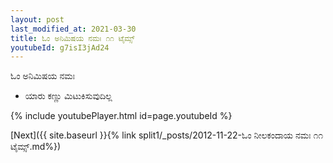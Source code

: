 ```yaml
---
layout: post
last_modified_at: 2021-03-30
title: ಓಂ ಅನಿಮಿಷಯ ನಮಃ ೧೧ ಟೈಮ್ಸ್
youtubeId: g7isI3jAd24
---
```

 
 
 ಓಂ ಅನಿಮಿಷಯ ನಮಃ  
 
 -  ಯಾರು ಕಣ್ಣು ಮಿಟುಕಿಸುವುದಿಲ್ಲ 
 
  
 
  
 
 
 
 
 
 


{% include youtubePlayer.html id=page.youtubeId %}
 
[Next]({{ site.baseurl }}{% link  split1/_posts/2012-11-22-ಓಂ ನೀಲಕಂದಾಯ ನಮಃ ೧೧ ಟೈಮ್ಸ್.md%})
 

